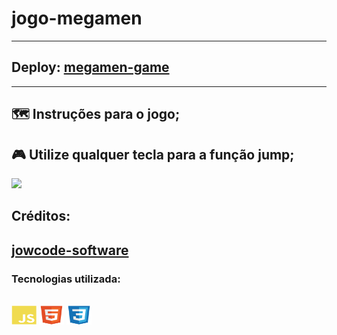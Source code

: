 # jogo-megamen
---
## Deploy: [megamen-game](https://jowcodesoftware.github.io/megamen-game/)
---
## 🗺️ Instruções para o jogo;
## 🎮 Utilize qualquer tecla para a função jump;
<img src="./images/mario.gif">

## Créditos: 
[jowcode-software](https://github.com/jowcodesoftware)
---
### Tecnologias utilizada:

 
 <div style="display: inline_block"><br>
  <img align="center" alt="Peu-Js" height="30" width="40" src="https://raw.githubusercontent.com/devicons/devicon/master/icons/javascript/javascript-plain.svg">
  <img align="center" alt="Peu-HTML" height="30" width="40" src="https://raw.githubusercontent.com/devicons/devicon/master/icons/html5/html5-original.svg">
  <img align="center" alt="Peu-CSS" height="30" width="40" src="https://raw.githubusercontent.com/devicons/devicon/master/icons/css3/css3-original.svg"></div>
